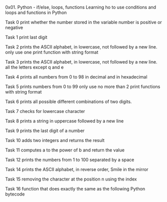 0x01. Python - if/else, loops, functions
Learning ho to use conditions and loops and functions in Python

Task 0 print whether the number stored in the variable number is positive or negative

Task 1 print last digit

Task 2 prints the ASCII alphabet, in lowercase, not followed by a new line.
	only use one print function with string format

Task 3 prints the ASCII alphabet, in lowercase, not followed by a new line.
	 all the letters except q and e

Task 4 prints all numbers from 0 to 98 in decimal and in hexadecimal

Task 5  prints numbers from 0 to 99
	only use no more than 2 print functions with string format

Task 6 prints all possible different combinations of two digits.

Task 7 checks for lowercase character

Task 8 prints a string in uppercase followed by a new line

Task 9 prints the last digit of a number

Task 10 adds two integers and returns the result

Task 11 computes a to the power of b and return the value

Task 12 prints the numbers from 1 to 100 separated by a space

Task 14 prints the ASCII alphabet, in reverse order, Smile in the mirror

Task 15 removing the character at the position n using the index

Task 16 function that does exactly the same as the following Python bytecode
